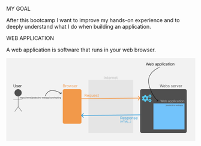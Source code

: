 MY GOAL

After this bootcamp I want to improve my hands-on experience and to deeply understand what I do when building an application.

WEB APPLICATION

A web application is software that runs in your web browser.

![Web application](app.png)

